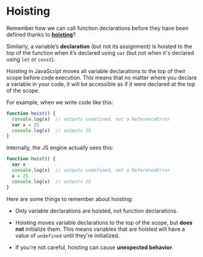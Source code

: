 # Hoisting

Remember how we can call function declarations before they have been defined thanks to **[hoisting](https://developer.mozilla.org/en-US/docs/Glossary/Hoisting)**?

Similarly, a variable’s **declaration** (but not its assignment) is hoisted to the top of the function when it’s declared using `var` (but not when it's declared using `let` or `const`).

Hoisting in JavaScript moves all variable declarations to the top of their scope before code execution. This means that no matter where you declare a variable in your code, it will be accessible as if it were declared at the top of the scope.

For example, when we write code like this:

```js
function hoist() {
  console.log(x)  // outputs undefined, not a ReferenceError
  var x = 25
  console.log(x)  // outputs 25
}
```

Internally, the JS engine actually sees this:

```js
function hoist() {
  var x
  console.log(x)  // outputs undefined, not a ReferenceError
  x = 25
  console.log(x)  // outputs 25
}
```


Here are some things to remember about hoisting:
  - Only variable declarations are hoisted, not function declarations.
  
  - Hoisting moves variable declarations to the top of the scope, but **does not** initialize them. This means variables that are hoisted will have a value of `undefined` until they're initialized.
  
  - If you're not careful, hoisting can cause **unexpected behavior**. 